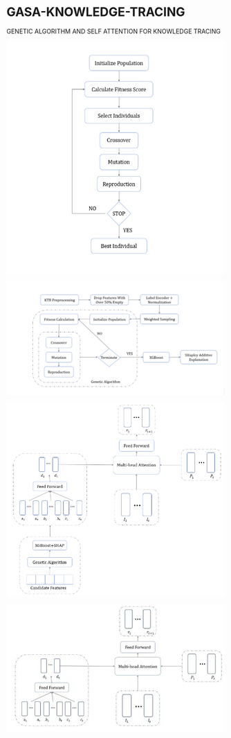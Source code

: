 # GASA-KNOWLEDGE-TRACING
 GENETIC ALGORITHM AND SELF ATTENTION FOR KNOWLEDGE TRACING


![Example Image](./ga.png)

![Example Image](./gas.png)

![Example Image](./gsakt.png)

![Example Image](./SAKTGA.png)
